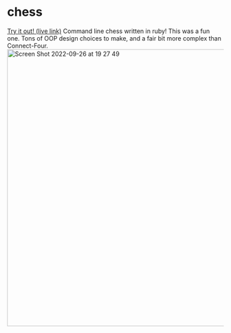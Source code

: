 # chess
[Try it out! (live link)](https://replit.com/@BenedictTan1/Chess?v=1)
Command line chess written in ruby!
This was a fun one. Tons of OOP design choices to make, and a fair bit more complex than Connect-Four.
<br>
<img width="644" alt="Screen Shot 2022-09-26 at 19 27 49" src="https://user-images.githubusercontent.com/89565362/192417363-f17fe47c-3b00-47a6-a300-de572ec21957.png">
